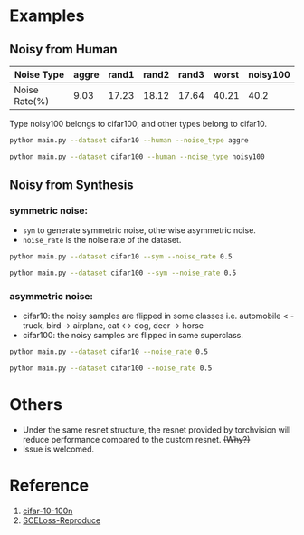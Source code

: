 



# Examples
## Noisy from Human
| Noise Type    | aggre | rand1 | rand2 | rand3 | worst | noisy100 |
|---------------|-------|-------|-------|-------|-------|----------|
| Noise Rate(%) | 9.03  | 17.23 | 18.12 | 17.64 | 40.21 | 40.2     |

Type noisy100 belongs to cifar100, and other types belong to cifar10.
```bash
python main.py --dataset cifar10 --human --noise_type aggre
```
```bash
python main.py --dataset cifar100 --human --noise_type noisy100
```
## Noisy from Synthesis
### symmetric noise:
- `sym` to generate symmetric noise, otherwise asymmetric noise.
- `noise_rate` is the noise rate of the dataset.
```bash
python main.py --dataset cifar10 --sym --noise_rate 0.5
```
```bash
python main.py --dataset cifar100 --sym --noise_rate 0.5
```

### asymmetric noise:
- cifar10: the noisy samples are flipped in some classes i.e. automobile < - truck, bird -> airplane, cat <-> dog, deer -> horse
- cifar100: the noisy samples are flipped in same superclass.

```bash
python main.py --dataset cifar10 --noise_rate 0.5
```

```bash
python main.py --dataset cifar100 --noise_rate 0.5
```


# Others
- Under the same resnet structure, the resnet provided by torchvision will reduce performance compared to the custom resnet. ~~(Why?)~~
- Issue is welcomed.

# Reference
1. [cifar-10-100n](https://github.com/UCSC-REAL/cifar-10-100n)
2. [SCELoss-Reproduce](https://github.com/HanxunH/SCELoss-Reproduce/)